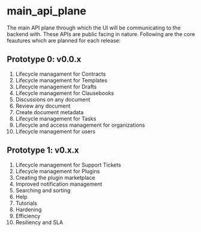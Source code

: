 # main_api_plane
The main API plane through which the UI will be communicating to the backend with. These APIs are public facing in nature.
Following are the core feautures which are planned for each release:

## Prototype 0: v0.0.x
1. Lifecycle managament for Contracts
2. Lifecycle management for Templates
3. Lifecycle management for Drafts
4. Lifecycle management for Clausebooks
5. Discussions on any document
6. Review any document
7. Create document metadata
8. Lifecycle management for Tasks
9. Lifecycle and access management for organizations
10. Lifecycle management for users
   

## Prototype 1: v0.x.x
1. Lifecycle management for Support Tickets
2. Lifecycle management for Plugins
3. Creating the plugin marketplace
4. Improved notification management
5. Searching and sorting
6. Help
7. Tutorials
8. Hardening
9. Efficiency
10. Resiliency and SLA
